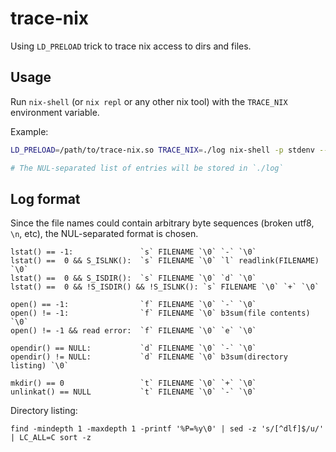 # trace-nix

Using `LD_PRELOAD` trick to trace nix access to dirs and files.

## Usage

Run `nix-shell` (or `nix repl` or any other nix tool) with the `TRACE_NIX` environment variable.

Example:
``` bash
LD_PRELOAD=/path/to/trace-nix.so TRACE_NIX=./log nix-shell -p stdenv --run :

# The NUL-separated list of entries will be stored in `./log`
```

## Log format

Since the file names could contain arbitrary byte sequences (broken utf8, `\n`, etc), the NUL-separated format is chosen.

```
lstat() == -1:               `s` FILENAME `\0` `-` `\0`
lstat() ==  0 && S_ISLNK():  `s` FILENAME `\0` `l` readlink(FILENAME) `\0`
lstat() ==  0 && S_ISDIR():  `s` FILENAME `\0` `d` `\0`
lstat() ==  0 && !S_ISDIR() && !S_ISLNK(): `s` FILENAME `\0` `+` `\0`

open() == -1:                `f` FILENAME `\0` `-` `\0`
open() != -1:                `f` FILENAME `\0` b3sum(file contents) `\0`
open() != -1 && read error:  `f` FILENAME `\0` `e` `\0`

opendir() == NULL:           `d` FILENAME `\0` `-` `\0`
opendir() != NULL:           `d` FILENAME `\0` b3sum(directory listing) `\0`

mkdir() == 0                 `t` FILENAME `\0` `+` `\0`
unlinkat() == NULL           `t` FILENAME `\0` `-` `\0`
```

Directory listing:
```
find -mindepth 1 -maxdepth 1 -printf '%P=%y\0' | sed -z 's/[^dlf]$/u/' | LC_ALL=C sort -z
```
